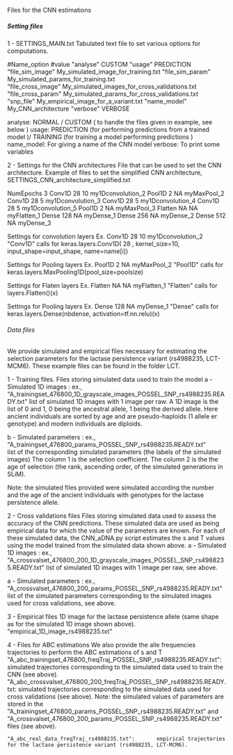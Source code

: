 
Files for the CNN estimations 

##### Setting files

1 - SETTINGS_MAIN.txt
Tabulated text file to set various options for computations. 

#Name_option	#value
"analyse"	CUSTOM
"usage"	PREDICTION
"file_sim_image"	My_simulated_image_for_training.txt
"file_sim_param"	My_simulated_params_for_training.txt	
"file_cross_image"	My_simulated_images_for_cross_validations.txt
"file_cross_param"	My_simulated_params_for_cross_validations.txt	
"snp_file"	My_empirical_image_for_a_variant.txt
"name_model"	My_CNN_architecture
"verbose"	VERBOSE


analyse:		NORMAL / CUSTOM ( to handle the files given in example, see below ) 
usage:			PREDICTION (for performing predictions from a trained model )/ TRAINING (for training a model performing predictions )
name_model:		For giving a name of the CNN model
verbose:		To print some variables


2 - Settings for the CNN architectures
File that can be used to set the CNN architecture. Example of files to set the simplified CNN architecture, SETTINGS_CNN_architecture_simplified.txt

NumEpochs	3
Conv1D	28	10	my1Dconvolution_2
Pool1D	2	NA	myMaxPool_2
Conv1D	28	5	my1Dconvolution_3
Conv1D	28	5	my1Dconvolution_4
Conv1D	28	5	my1Dconvolution_5
Pool1D	2	NA	myMaxPool_3
Flatten	NA	NA	myFlatten_1
Dense	128	NA	myDense_1
Dense	256	NA	myDense_2
Dense	512	NA	myDense_3

Settings for convolution layers
	Ex. Conv1D	28	10	my1Dconvolution_2
	"Conv1D" calls for	keras.layers.Conv1D( 28 , kernel_size=10, input_shape=input_shape, name=name[i])

Settings for  Pooling layers
	Ex. Pool1D	2	NA	myMaxPool_2
	"Pool1D" calls for	keras.layers.MaxPooling1D(pool_size=poolsize)

Settings for  Flaten layers
	Ex. Flatten	NA	NA	myFlatten_1
	"Flatten" calls for	layers.Flatten()(x)

Settings for  Pooling layers
	Ex. Dense	128	NA	myDense_1
	"Dense" calls for	keras.layers.Dense(nbdense, activation=tf.nn.relu)(x)


###### Data files 
We provide simulated and empirical files necessary for estimating the selection parameters for the lactase persistence variant (rs4988235, LCT-MCM6). These example files can be found in the folder LCT.


1 - Training files.
Files storing simulated data used to train the model
  a - Simulated 1D images : ex., "A_trainingset_476800_1D_grayscale_images_POSSEL_SNP_rs4988235.READY.txt"
list of simulated 1D images with 1 image per raw. A 1D image is the list of 0 and 1, 0 being the ancestral allele, 1 being the derived allele. Here ancient individuals are sorted by age and are pseudo-haploids (1 allele er genotype) and modern individuals are diploids. 

  b - Simulated parameters : ex., "A_trainingset_476800_params_POSSEL_SNP_rs4988235.READY.txt"  
list of the corresponding simulated parameters (the labels of the simulated images)
The column 1 is the selection coefficient. 
The column 2 is the the age of selection (the rank, ascending order, of the simulated generations in SLiM).

Note: the simulated files provided were simulated according the number and the age of the ancient individuals with genotypes for the lactase persistence allele.

2 - Cross validations files
Files storing simulated data used to assess the accuracy of the CNN predictions. These simulated data are used as being empirical data for which the value of the parameters are known.
For each of these simulated data, the CNN_aDNA.py script estimates the s and T values using the model trained from the simulated data shown above.
  a - Simulated 1D images : ex., "A_crossvalset_476800_200_1D_grayscale_images_POSSEL_SNP_rs4988235.READY.txt"
list of simulated 1D images with 1 image per raw, see above.

  a - Simulated parameters : ex., "A_crossvalset_476800_200_params_POSSEL_SNP_rs4988235.READY.txt"
list of the simulated parameters corresponding to the simulated images used for cross validations, see above.


3 - Empirical files
1D image for the lactase persistence allele (same shape as for the simulated 1D image shown above). 
"empirical_1D_image_rs4988235.txt"



4 - Files for ABC estimations
We also provide the alle frequencies trajectories to perform the ABC estimations of s and T
	"A_abc_trainingset_476800_freqTraj_POSSEL_SNP_rs4988235.READY.txt":		simulated trajectories corresponding to the simulated data used to train the CNN (see above).
	"A_abc_crossvalset_476800_200_freqTraj_POSSEL_SNP_rs4988235.READY.txt:	simulated trajectories corresponding to the simulated data used for cross validations (see above).
Note: the simulated values of parameters are stored in the "A_trainingset_476800_params_POSSEL_SNP_rs4988235.READY.txt" and "A_crossvalset_476800_200_params_POSSEL_SNP_rs4988235.READY.txt" files (see above).

	"A_abc_real_data_freqTraj_rs4988235.txt":		empirical trajectories for the lactase persistence variant (rs4988235, LCT-MCM6).






